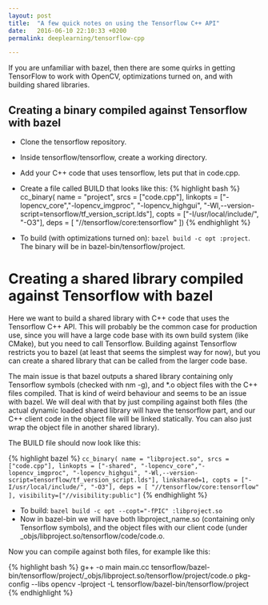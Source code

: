 ```yaml
---
layout: post
title:  "A few quick notes on using the Tensorflow C++ API"
date:   2016-06-10 22:10:33 +0200
permalink: deeplearning/tensorflow-cpp

---
```


If you are unfamiliar with bazel, then there are some quirks in getting TensorFlow to work with OpenCV, optimizations turned on, and with building shared libraries.

Creating a binary compiled against Tensorflow with bazel
---------------------------------------------------
 - Clone the tensorflow repository.
 - Inside tensorflow/tensorflow, create a working directory.
 - Add your C++ code that uses tensorflow, lets put that in code.cpp.
 - Create a file called BUILD that looks like this:
 {% highlight bash %}
 cc_binary(
    name = "project",
    srcs = ["code.cpp"],
    linkopts = 
		["-lopencv_core","-lopencv_imgproc", "-lopencv_highgui", 
		"-Wl,--version-script=tensorflow/tf_version_script.lds"],
    copts = ["-I/usr/local/include/", "-O3"],
    deps = [
        "//tensorflow/core:tensorflow"
    ])
{% endhighlight %}	        


 - To build (with optimizations turned on): `bazel build -c opt :project`. 
The binary will be in bazel-bin/tensorflow/project. 


Creating a shared library compiled against Tensorflow with bazel
=======
Here we want to build a shared library with C++ code that uses the Tensorflow C++ API.
This will probably be the common case for production use, since you will have a large code base with its own build system (like CMake), but you need to call Tensorflow.
Building against Tensorflow restricts you to bazel (at least that seems the simplest way for now), but you can create a shared library that can be called from the larger code base.

The main issue is that bazel outputs a shared library containing only Tensorflow symbols (checked with nm -g), and *.o object files with the C++ files compiled.
That is kind of weird behaviour and seems to be an issue with bazel.
We will deal with that by just compiling against both files (the actual dynamic loaded shared library will have the tensorflow part, and our C++ client code in the object file will be linked statically. You can also just wrap the object file in another shared library).

The BUILD file should now look like this:

{% highlight bazel %}
`cc_binary(
    name = "libproject.so",
    srcs = ["code.cpp"],
	linkopts = ["-shared", "-lopencv_core","-lopencv_imgproc", "-lopencv_highgui", "-Wl,--version-script=tensorflow/tf_version_script.lds"],
	linkshared=1,
	copts = ["-I/usr/local/include/", "-O3"],
    deps = [
        "//tensorflow/core:tensorflow"
    ],
    visibility=["//visibility:public"]`
{% endhighlight %}
- To build: `bazel build -c opt --copt="-fPIC" :libproject.so` 
- Now in bazel-bin we will have both libproject_name.so (containing only Tensorflow symbols), and the object files with our client code (under _objs/libproject.so/tensorflow/code/code.o.

Now you can compile against both files, for example like this:

{% highlight bash %}
g++ -o main main.cc tensorflow/bazel-bin/tensorflow/project/_objs/libproject.so/tensorflow/project/code.o pkg-config --libs opencv -lproject -L tensorflow/bazel-bin/tensorflow/project
{% endhighlight %}